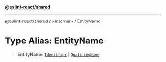 [**@eslint-react/shared**](../../README.md)

***

[@eslint-react/shared](../../README.md) / [\<internal\>](../README.md) / EntityName

# Type Alias: EntityName

> **EntityName**: [`Identifier`](../interfaces/Identifier.md) \| [`QualifiedName`](../interfaces/QualifiedName.md)
